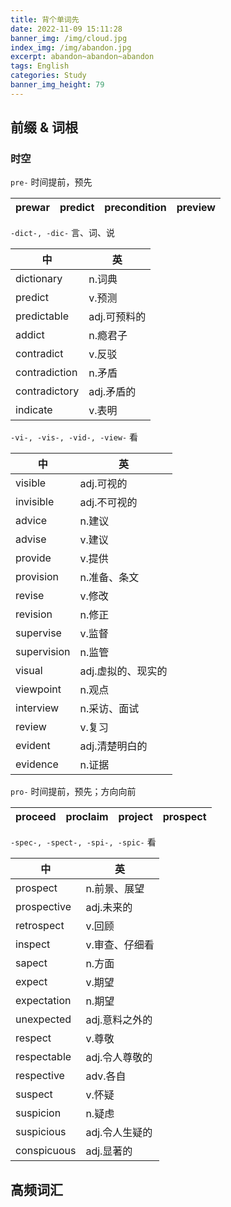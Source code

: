 ```yaml
---
title: 背个单词先
date: 2022-11-09 15:11:28
banner_img: /img/cloud.jpg
index_img: /img/abandon.jpg
excerpt: abandon~abandon~abandon
tags: English
categories: Study
banner_img_height: 79
---
```


## 前缀 & 词根

### 时空

`pre-` 时间提前，预先

| prewar | predict | precondition | preview |
| ------ | ------- | ------------ | ------- |

`-dict-, -dic-` 言、词、说

| 中            | 英           |
| ------------- | ------------ |
| dictionary    | n.词典       |
| predict       | v.预测       |
| predictable   | adj.可预料的 |
| addict        | n.瘾君子     |
| contradict    | v.反驳       |
| contradiction | n.矛盾       |
| contradictory | adj.矛盾的   |
| indicate      | v.表明       |

`-vi-, -vis-, -vid-, -view-` 看

| 中          | 英                 |
| ----------- | ------------------ |
| visible     | adj.可视的         |
| invisible   | adj.不可视的       |
| advice      | n.建议             |
| advise      | v.建议             |
| provide     | v.提供             |
| provision   | n.准备、条文       |
| revise      | v.修改             |
| revision    | n.修正             |
| supervise   | v.监督             |
| supervision | n.监管             |
| visual      | adj.虚拟的、现实的 |
| viewpoint   | n.观点             |
| interview   | n.采访、面试       |
| review      | v.复习             |
| evident     | adj.清楚明白的     |
| evidence    | n.证据             |

`pro-` 时间提前，预先；方向向前

| proceed | proclaim | project | prospect |
| ------- | -------- | ------- | -------- |

`-spec-, -spect-, -spi-, -spic-` 看

| 中          | 英             |
| ----------- | -------------- |
| prospect    | n.前景、展望   |
| prospective | adj.未来的     |
| retrospect  | v.回顾         |
| inspect     | v.审查、仔细看 |
| sapect      | n.方面         |
| expect      | v.期望         |
| expectation | n.期望         |
| unexpected  | adj.意料之外的 |
| respect     | v.尊敬         |
| respectable | adj.令人尊敬的 |
| respective  | adv.各自       |
| suspect     | v.怀疑         |
| suspicion   | n.疑虑         |
| suspicious  | adj.令人生疑的 |
| conspicuous | adj.显著的     |



## 高频词汇

